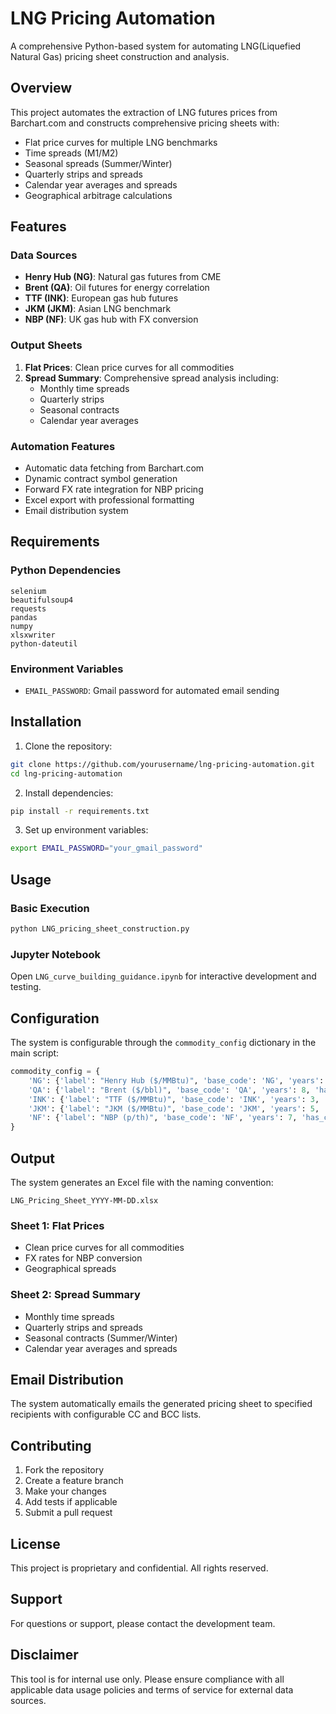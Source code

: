 # LNG Pricing Automation

A comprehensive Python-based system for automating LNG(Liquefied Natural Gas) pricing sheet construction and analysis.

## Overview

This project automates the extraction of LNG futures prices from Barchart.com and constructs comprehensive pricing sheets with:
- Flat price curves for multiple LNG benchmarks
- Time spreads (M1/M2)
- Seasonal spreads (Summer/Winter)
- Quarterly strips and spreads
- Calendar year averages and spreads
- Geographical arbitrage calculations

## Features

### Data Sources
- **Henry Hub (NG)**: Natural gas futures from CME
- **Brent (QA)**: Oil futures for energy correlation
- **TTF (INK)**: European gas hub futures
- **JKM (JKM)**: Asian LNG benchmark
- **NBP (NF)**: UK gas hub with FX conversion

### Output Sheets
1. **Flat Prices**: Clean price curves for all commodities
2. **Spread Summary**: Comprehensive spread analysis including:
   - Monthly time spreads
   - Quarterly strips
   - Seasonal contracts
   - Calendar year averages

### Automation Features
- Automatic data fetching from Barchart.com
- Dynamic contract symbol generation
- Forward FX rate integration for NBP pricing
- Excel export with professional formatting
- Email distribution system

## Requirements

### Python Dependencies
```
selenium
beautifulsoup4
requests
pandas
numpy
xlsxwriter
python-dateutil
```

### Environment Variables
- `EMAIL_PASSWORD`: Gmail password for automated email sending

## Installation

1. Clone the repository:
```bash
git clone https://github.com/yourusername/lng-pricing-automation.git
cd lng-pricing-automation
```

2. Install dependencies:
```bash
pip install -r requirements.txt
```

3. Set up environment variables:
```bash
export EMAIL_PASSWORD="your_gmail_password"
```

## Usage

### Basic Execution
```bash
python LNG_pricing_sheet_construction.py
```

### Jupyter Notebook
Open `LNG_curve_building_guidance.ipynb` for interactive development and testing.

## Configuration

The system is configurable through the `commodity_config` dictionary in the main script:

```python
commodity_config = {
    'NG': {'label': "Henry Hub ($/MMBtu)", 'base_code': 'NG', 'years': 12, 'has_cash': True, 'cash_symbol': 'NGY00'},
    'QA': {'label': "Brent ($/bbl)", 'base_code': 'QA', 'years': 8, 'has_cash': True, 'cash_symbol': 'QAY00'},
    'INK': {'label': "TTF ($/MMBtu)", 'base_code': 'INK', 'years': 3, 'has_cash': False},
    'JKM': {'label': "JKM ($/MMBtu)", 'base_code': 'JKM', 'years': 5, 'has_cash': False},
    'NF': {'label': "NBP (p/th)", 'base_code': 'NF', 'years': 7, 'has_cash': False}
}
```

## Output

The system generates an Excel file with the naming convention:
```
LNG_Pricing_Sheet_YYYY-MM-DD.xlsx
```

### Sheet 1: Flat Prices
- Clean price curves for all commodities
- FX rates for NBP conversion
- Geographical spreads

### Sheet 2: Spread Summary
- Monthly time spreads
- Quarterly strips and spreads
- Seasonal contracts (Summer/Winter)
- Calendar year averages and spreads

## Email Distribution

The system automatically emails the generated pricing sheet to specified recipients with configurable CC and BCC lists.

## Contributing

1. Fork the repository
2. Create a feature branch
3. Make your changes
4. Add tests if applicable
5. Submit a pull request

## License

This project is proprietary and confidential. All rights reserved.

## Support

For questions or support, please contact the development team.

## Disclaimer

This tool is for internal use only. Please ensure compliance with all applicable data usage policies and terms of service for external data sources.
